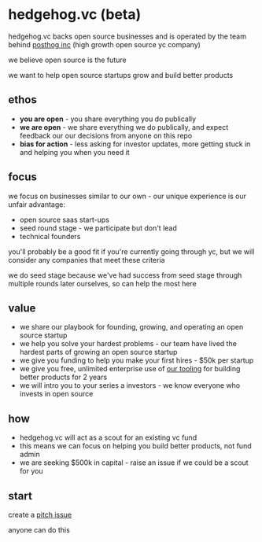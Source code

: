 # hedgehog.vc (beta)

hedgehog.vc backs open source businesses and is operated by the team behind [posthog inc](https://posthog.com) (high growth open source yc company)

we believe open source is the future 

we want to help open source startups grow and build better products

## ethos

* **you are open** - you share everything you do publically
* **we are open** - we share everything we do publically, and expect feedback our our decisions from anyone on this repo
* **bias for action** - less asking for investor updates, more getting stuck in and helping you when you need it

## focus

we focus on businesses similar to our own - our unique experience is our unfair advantage:

* open source saas start-ups
* seed round stage - we participate but don't lead
* technical founders

you'll probably be a good fit if you're currently going through yc, but we will consider any companies that meet these criteria

we do seed stage because we've had success from seed stage through multiple rounds later ourselves, so can help the most here

## value

* we share our playbook for founding, growing, and operating an open source startup
* we help you solve your hardest problems - our team have lived the hardest parts of growing an open source startup
* we give you funding to help you make your first hires - $50k per startup
* we give you free, unlimited enterprise use of [our tooling](https://posthog.com/product) for building better products for 2 years
* we will intro you to your series a investors - we know everyone who invests in open source

## how

* hedgehog.vc will act as a scout for an existing vc fund
* this means we can focus on helping you build better products, not fund admin 
* we are seeking $500k in capital - raise an issue if we could be a scout for you

## start

create a [pitch issue](https://github.com/PostHog/hedgehog.vc/issues/new?assignees=&labels=pitch&template=pitch.md&title=%5BPITCH%5D)

anyone can do this
